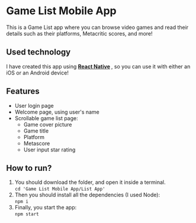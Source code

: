 # Game List Mobile App
This is a Game List app where you can browse video games and read their details such as their platforms, Metacritic scores, and more!  

## Used technology
I have created this app using <b> <ins> React Native</ins> </b>, so you can use it with either an iOS or an Android device!

## Features
- User login page
- Welcome page, using user's name
- Scrollable game list page:
  - Game cover picture
  - Game title
  - Platform
  - Metascore
  - User input star rating

## How to run?
1) You should download the folder, and open it inside a terminal. <br/>
`cd 'Game List Mobile App/List App'`
2) Then you should install all the dependencies (I used Node): <br/>
`npm i`
3) Finally, you start the app: <br/>
`npm start`

